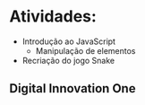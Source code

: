 # Atividades:
- Introdução ao JavaScript
  - Manipulação de elementos
- Recriação do jogo Snake

## Digital Innovation One